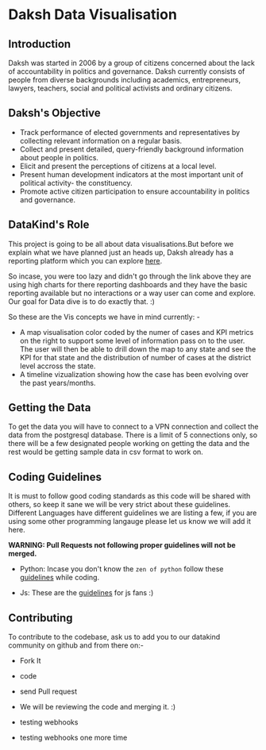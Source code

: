 # Daksh Data Visualisation

## Introduction
Daksh was started in 2006 by a group of citizens concerned about the lack of accountability in politics and governance. Daksh currently consists of people from diverse backgrounds including academics, entrepreneurs, lawyers, teachers, social and political activists and ordinary citizens.

## Daksh's Objective
- Track performance of elected governments and representatives by collecting relevant information on a regular basis.
- Collect and present detailed, query-friendly background information about people in politics.
- Elicit and present the perceptions of citizens at a local level.
- Present human development indicators at the most important unit of political activity- the constituency.
- Promote active citizen participation to ensure accountability in politics and governance.

## DataKind's Role
This project is going to be all about data visualisations.But before we explain what we have planned just an heads up, Daksh already has a reporting platform which you can explore [here](http://zynata.com/base/src/index.html#/access/signin?portal=dakshlegal.in).

So incase, you were too lazy and didn't go through the link above they are using high charts for there reporting dashboards
and they have the basic reporting available but no interactions or a way user can come and explore.
Our goal for Data dive is to do exactly that. :)

So these are the Vis concepts we have in mind currently: - 
- A map visualisation color coded by the numer of cases and KPI metrics  on the right to support some level of information
  pass on to the user. The user will then be able to drill down the map to any state and see the KPI for that state and the
  distribution of number of cases at the district level accross the state.
- A timeline vizualization showing how the case has been evolving over the past years/months.

## Getting the Data
To get the data you will have to connect to a VPN connection and collect the data from the postgresql database. There is a limit of 5 connections only, so there will be a few designated people working on getting the data and the rest would be
getting sample data in csv format to work on.

## Coding Guidelines
It is must to follow good coding standards as this code will be shared with others, so keep it sane we will be very strict
about these guidelines. Different Languages have different guidelines we are listing a few, if you are using some other 
programming langauge please let us know we will add it here. 

**WARNING: Pull Requests not following proper guidelines will not be merged.**

- Python: Incase you don't know the `zen of python` follow these [guidelines](https://github.com/raspberrypilearning/python-style-guide) while coding.

- Js: These are the [guidelines](https://github.com/brunge/js-coding-guidelines) for js fans :)

## Contributing
To contribute to the codebase, ask us to add you to our datakind community on github and from there on:-
- Fork It
- code
- send Pull request
- We will be reviewing the code and merging it. :)

- testing webhooks
- testing webhooks one more time
